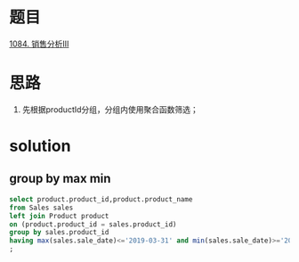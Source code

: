 # 题目

[1084. 销售分析III](https://leetcode.cn/problems/sales-analysis-iii/)

# 思路
1. 先根据productId分组，分组内使用聚合函数筛选；

# solution

## group by max min
```sql
select product.product_id,product.product_name
from Sales sales
left join Product product
on (product.product_id = sales.product_id)
group by sales.product_id
having max(sales.sale_date)<='2019-03-31' and min(sales.sale_date)>='2019-01-01'
;
```